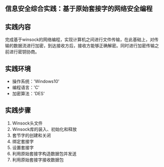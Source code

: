 信息安全综合实践：基于原始套接字的网络安全编程
----------------------------
## 实践内容
完成基于winsock的网络编程，实现计算机之间进行文件传输，在此基础上，对传输的数据流进行加密，到达接收方后，接收方能够正确解密。同时进行加密传输之前进行密钥协商。

## 实践环境
* 操作系统：'Windows10'
* 编程语言：'C'
* 加密算法：'DES'

## 实践步骤
1. Winsock头文件
2. Winsock库的装入、初始化和释放
3. 套节字的创建和关闭
4. 绑定套接字
5. 设置套接字
6. 利用原始套接字构造数据包并发送
7. 利用原始套接字接收数据包
